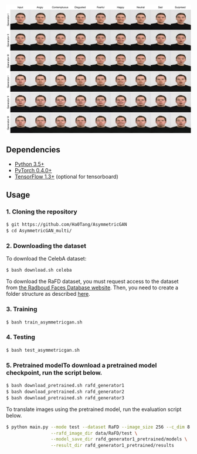 ![Results](./jpg/rafd_results.jpg)

## Dependencies
* [Python 3.5+](https://www.continuum.io/downloads)
* [PyTorch 0.4.0+](http://pytorch.org/)
* [TensorFlow 1.3+](https://www.tensorflow.org/) (optional for tensorboard)

## Usage

### 1. Cloning the repository
```bash
$ git https://github.com/Ha0Tang/AsymmetricGAN
$ cd AsymmetricGAN_multi/
```

### 2. Downloading the dataset
To download the CelebA dataset:
```bash
$ bash download.sh celeba
```

To download the RaFD dataset, you must request access to the dataset from [the Radboud Faces Database website](http://www.socsci.ru.nl:8180/RaFD2/RaFD?p=main). Then, you need to create a folder structure as described [here](https://github.com/yunjey/StarGAN/blob/master/jpg/RaFD.md).

### 3. Training

```bash
$ bash train_asymmetricgan.sh
```

### 4. Testing

```bash
$ bash test_asymmetricgan.sh
```

### 5. Pretrained modelTo download a pretrained model checkpoint, run the script below.

```bash
$ bash download_pretrained.sh rafd_generator1
$ bash download_pretrained.sh rafd_generator2
$ bash download_pretrained.sh rafd_generator3
```

To translate images using the pretrained model, run the evaluation script below. 

```bash
$ python main.py --mode test --dataset RaFD --image_size 256 --c_dim 8 \
                 --rafd_image_dir data/RaFD/test \
                 --model_save_dir rafd_generator1_pretrained/models \
                 --result_dir rafd_generator1_pretrained/results
```
